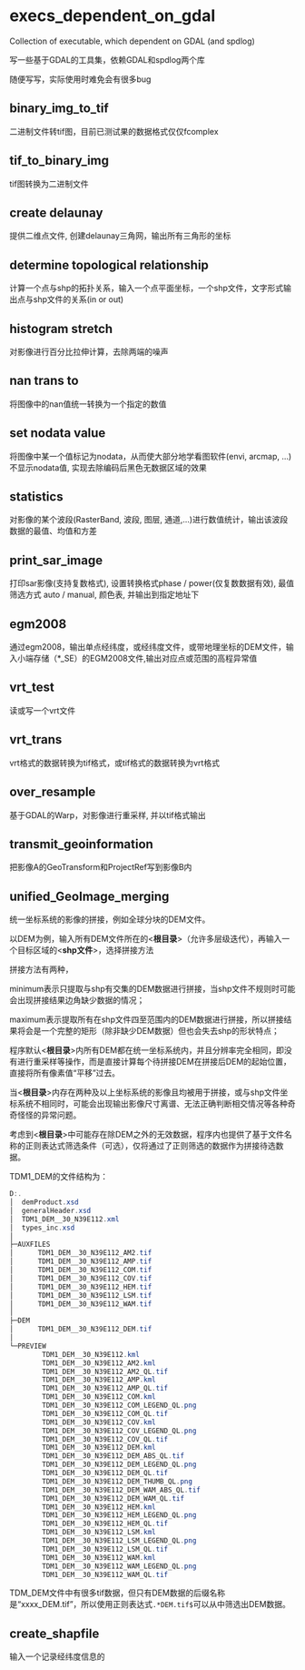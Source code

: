 # execs_dependent_on_gdal

Collection of executable, which dependent on GDAL (and spdlog)

写一些基于GDAL的工具集，依赖GDAL和spdlog两个库

随便写写，实际使用时难免会有很多bug

## binary_img_to_tif

二进制文件转tif图，目前已测试果的数据格式仅仅fcomplex

## tif_to_binary_img

tif图转换为二进制文件

## create delaunay

提供二维点文件, 创建delaunay三角网，输出所有三角形的坐标

## determine topological relationship

计算一个点与shp的拓扑关系，输入一个点平面坐标，一个shp文件，文字形式输出点与shp文件的关系(in or out)

## histogram stretch

对影像进行百分比拉伸计算，去除两端的噪声

## nan trans to

将图像中的nan值统一转换为一个指定的数值

## set nodata value

将图像中某一个值标记为nodata，从而使大部分地学看图软件(envi, arcmap, ...)不显示nodata值, 实现去除编码后黑色无数据区域的效果

## statistics

对影像的某个波段(RasterBand, 波段, 图层, 通道,...)进行数值统计，输出该波段数据的最值、均值和方差

## print_sar_image

打印sar影像(支持复数格式), 设置转换格式phase / power(仅复数数据有效), 最值筛选方式 auto / manual, 颜色表, 并输出到指定地址下

## egm2008

通过egm2008，输出单点经纬度，或经纬度文件，或带地理坐标的DEM文件，输入小端存储（*_SE）的EGM2008文件,输出对应点或范围的高程异常值

## vrt_test

读或写一个vrt文件

## vrt_trans

vrt格式的数据转换为tif格式，或tif格式的数据转换为vrt格式

## over_resample

基于GDAL的Warp，对影像进行重采样, 并以tif格式输出

## transmit_geoinformation

把影像A的GeoTransform和ProjectRef写到影像B内

## unified_GeoImage_merging

统一坐标系统的影像的拼接，例如全球分块的DEM文件。

以DEM为例，输入所有DEM文件所在的<**根目录**>（允许多层级迭代），再输入一个目标区域的<**shp文件**>，选择拼接方法

拼接方法有两种，

minimum表示只提取与shp有交集的DEM数据进行拼接，当shp文件不规则时可能会出现拼接结果边角缺少数据的情况；

maximum表示提取所有在shp文件四至范围内的DEM数据进行拼接，所以拼接结果将会是一个完整的矩形（除非缺少DEM数据）但也会失去shp的形状特点；

程序默认<**根目录**>内所有DEM都在统一坐标系统内，并且分辨率完全相同，即没有进行重采样等操作，而是直接计算每个待拼接DEM在拼接后DEM的起始位置，直接将所有像素值“平移”过去。

当<**根目录**>内存在两种及以上坐标系统的影像且均被用于拼接，或与shp文件坐标系统不相同时，可能会出现输出影像尺寸离谱、无法正确判断相交情况等各种奇奇怪怪的异常问题。

考虑到<**根目录**>中可能存在除DEM之外的无效数据，程序内也提供了基于文件名称的正则表达式筛选条件（可选），仅将通过了正则筛选的数据作为拼接待选数据。

TDM1_DEM的文件结构为：

```powershell
D:.
│  demProduct.xsd
│  generalHeader.xsd
│  TDM1_DEM__30_N39E112.xml
│  types_inc.xsd
│
├─AUXFILES
│      TDM1_DEM__30_N39E112_AM2.tif
│      TDM1_DEM__30_N39E112_AMP.tif
│      TDM1_DEM__30_N39E112_COM.tif
│      TDM1_DEM__30_N39E112_COV.tif
│      TDM1_DEM__30_N39E112_HEM.tif
│      TDM1_DEM__30_N39E112_LSM.tif
│      TDM1_DEM__30_N39E112_WAM.tif
│
├─DEM
│      TDM1_DEM__30_N39E112_DEM.tif
│
└─PREVIEW
        TDM1_DEM__30_N39E112.kml
        TDM1_DEM__30_N39E112_AM2.kml
        TDM1_DEM__30_N39E112_AM2_QL.tif
        TDM1_DEM__30_N39E112_AMP.kml
        TDM1_DEM__30_N39E112_AMP_QL.tif
        TDM1_DEM__30_N39E112_COM.kml
        TDM1_DEM__30_N39E112_COM_LEGEND_QL.png
        TDM1_DEM__30_N39E112_COM_QL.tif
        TDM1_DEM__30_N39E112_COV.kml
        TDM1_DEM__30_N39E112_COV_LEGEND_QL.png
        TDM1_DEM__30_N39E112_COV_QL.tif
        TDM1_DEM__30_N39E112_DEM.kml
        TDM1_DEM__30_N39E112_DEM_ABS_QL.tif
        TDM1_DEM__30_N39E112_DEM_LEGEND_QL.png
        TDM1_DEM__30_N39E112_DEM_QL.tif
        TDM1_DEM__30_N39E112_DEM_THUMB_QL.png
        TDM1_DEM__30_N39E112_DEM_WAM_ABS_QL.tif
        TDM1_DEM__30_N39E112_DEM_WAM_QL.tif
        TDM1_DEM__30_N39E112_HEM.kml
        TDM1_DEM__30_N39E112_HEM_LEGEND_QL.png
        TDM1_DEM__30_N39E112_HEM_QL.tif
        TDM1_DEM__30_N39E112_LSM.kml
        TDM1_DEM__30_N39E112_LSM_LEGEND_QL.png
        TDM1_DEM__30_N39E112_LSM_QL.tif
        TDM1_DEM__30_N39E112_WAM.kml
        TDM1_DEM__30_N39E112_WAM_LEGEND_QL.png
        TDM1_DEM__30_N39E112_WAM_QL.tif
```

TDM_DEM文件中有很多tif数据，但只有DEM数据的后缀名称是“xxxx_DEM.tif”，所以使用正则表达式`.*DEM.tif$`可以从中筛选出DEM数据。

## create_shapfile

输入一个记录经纬度信息的
